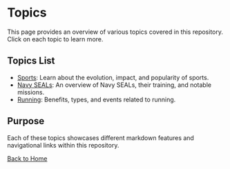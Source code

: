 # Topics

This page provides an overview of various topics covered in this repository. Click on each topic to learn more.

## Topics List

- [Sports](./sports.md): Learn about the evolution, impact, and popularity of sports.
- [Navy SEALs](./navy-seals.md): An overview of Navy SEALs, their training, and notable missions.
- [Running](./running.md): Benefits, types, and events related to running.

## Purpose
Each of these topics showcases different markdown features and navigational links within this repository.

[Back to Home](./README.md)
